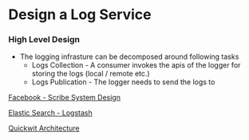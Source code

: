# Design a Log Service

### High Level Design
- The logging infrasture can be decomposed around following tasks
    - Logs Collection - A consumer invokes the apis of the logger for storing the logs (local / remote etc.)
    - Logs Publication - The logger needs to send the logs to 

[Facebook - Scribe System Design](https://engineering.fb.com/2019/10/07/data-infrastructure/scribe/)

[Elastic Search - Logstash](https://www.elastic.co/guide/en/logstash/current/deploying-and-scaling.html)

[Quickwit Architecture](https://quickwit.io/docs/main-branch/overview/architecture)